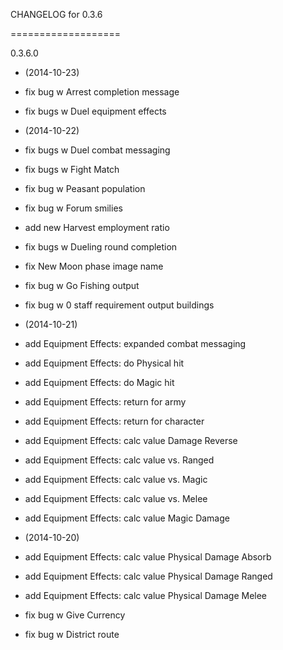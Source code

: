 CHANGELOG for 0.3.6

===================

0.3.6.0

* (2014-10-23)

 * fix bug w Arrest completion message
 * fix bugs w Duel equipment effects

* (2014-10-22)

 * fix bugs w Duel combat messaging
 * fix bugs w Fight Match
 * fix bug w Peasant population
 * fix bug w Forum smilies
 * add new Harvest employment ratio
 * fix bugs w Dueling round completion
 * fix New Moon phase image name
 * fix bug w Go Fishing output
 * fix bug w 0 staff requirement output buildings

* (2014-10-21)

 * add Equipment Effects: expanded combat messaging
 * add Equipment Effects: do Physical hit
 * add Equipment Effects: do Magic hit
 * add Equipment Effects: return for army
 * add Equipment Effects: return for character
 * add Equipment Effects: calc value Damage Reverse
 * add Equipment Effects: calc value vs. Ranged
 * add Equipment Effects: calc value vs. Magic
 * add Equipment Effects: calc value vs. Melee
 * add Equipment Effects: calc value Magic Damage

* (2014-10-20)

 * add Equipment Effects: calc value Physical Damage Absorb
 * add Equipment Effects: calc value Physical Damage Ranged
 * add Equipment Effects: calc value Physical Damage Melee
 * fix bug w Give Currency
 * fix bug w District route
